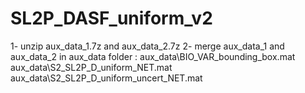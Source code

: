 # SL2P_DASF_uniform_v2

1- unzip aux_data_1.7z and aux_data_2.7z
2- merge aux_data_1 and aux_data_2 in aux_data folder :
     aux_data\BIO_VAR_bounding_box.mat
     aux_data\S2_SL2P_D_uniform_NET.mat
     aux_data\S2_SL2P_D_uniform_uncert_NET.mat
